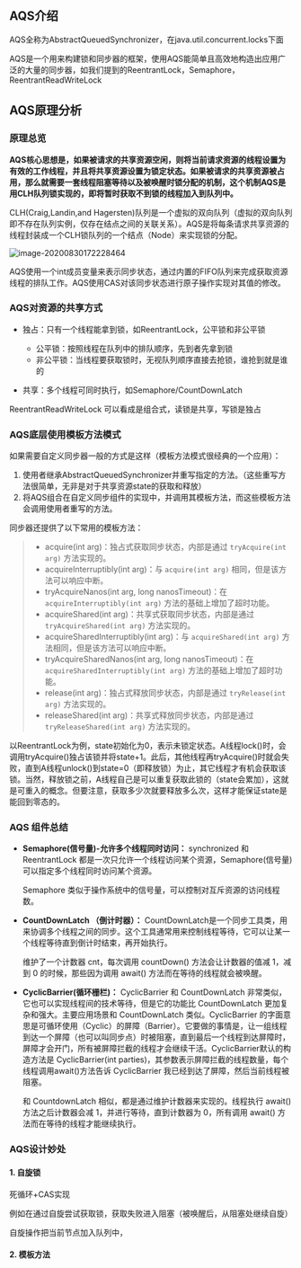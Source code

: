 ## AQS介绍

AQS全称为AbstractQueuedSynchronizer，在java.util.concurrent.locks下面

AQS是一个用来构建锁和同步器的框架，使用AQS能简单且高效地构造出应用广泛的大量的同步器，如我们提到的ReentrantLock，Semaphore，ReentrantReadWriteLock

## AQS原理分析

### 原理总览

**AQS核心思想是，如果被请求的共享资源空闲，则将当前请求资源的线程设置为有效的工作线程，并且将共享资源设置为锁定状态。如果被请求的共享资源被占用，那么就需要一套线程阻塞等待以及被唤醒时锁分配的机制，这个机制AQS是用CLH队列锁实现的，即将暂时获取不到锁的线程加入到队列中。**

CLH(Craig,Landin,and Hagersten)队列是一个虚拟的双向队列（虚拟的双向队列即不存在队列实例，仅存在结点之间的关联关系）。AQS是将每条请求共享资源的线程封装成一个CLH锁队列的一个结点（Node）来实现锁的分配。

![image-20200830172228464](C:\Users\Ori\AppData\Roaming\Typora\typora-user-images\image-20200830172228464.png)

AQS使用一个int成员变量来表示同步状态，通过内置的FIFO队列来完成获取资源线程的排队工作。AQS使用CAS对该同步状态进行原子操作实现对其值的修改。

### AQS对资源的共享方式

- 独占：只有一个线程能拿到锁，如ReentrantLock，公平锁和非公平锁
  - 公平锁：按照线程在队列中的排队顺序，先到者先拿到锁
  - 非公平锁：当线程要获取锁时，无视队列顺序直接去抢锁，谁抢到就是谁的

- 共享：多个线程可同时执行，如Semaphore/CountDownLatch

ReentrantReadWriteLock 可以看成是组合式，读锁是共享，写锁是独占

### AQS底层使用模板方法模式

如果需要自定义同步器一般的方式是这样（模板方法模式很经典的一个应用）：

1. 使用者继承AbstractQueuedSynchronizer并重写指定的方法。（这些重写方法很简单，无非是对于共享资源state的获取和释放）
2. 将AQS组合在自定义同步组件的实现中，并调用其模板方法，而这些模板方法会调用使用者重写的方法。

同步器还提供了以下常用的模板方法：

> - acquire(int arg)：独占式获取同步状态，内部是通过 `tryAcquire(int arg)` 方法实现的。
> - acquireInterruptibly(int arg)：与 `acquire(int arg)` 相同，但是该方法可以响应中断。
> - tryAcquireNanos(int arg, long nanosTimeout)：在 `acquireInterruptibly(int arg)` 方法的基础上增加了超时功能。
> - acquireShared(int arg)：共享式获取同步状态，内部是通过 `tryAcquireShared(int arg)` 方法实现的。
> - acquireSharedInterruptibly(int arg)：与 `acquireShared(int arg)` 方法相同，但是该方法可以响应中断。
> - tryAcquireSharedNanos(int arg, long nanosTimeout)：在 `acquireSharedInterruptibly(int arg)` 方法的基础上增加了超时功能。
> - release(int arg)：独占式释放同步状态，内部是通过 `tryRelease(int arg)` 方法实现的。
> - releaseShared(int arg)：共享式释放同步状态，内部是通过 `tryReleaseShared(int arg)` 方法实现的。

以ReentrantLock为例，state初始化为0，表示未锁定状态。A线程lock()时，会调用tryAcquire()独占该锁并将state+1。此后，其他线程再tryAcquire()时就会失败，直到A线程unlock()到state=0（即释放锁）为止，其它线程才有机会获取该锁。当然，释放锁之前，A线程自己是可以重复获取此锁的（state会累加），这就是可重入的概念。但要注意，获取多少次就要释放多么次，这样才能保证state是能回到零态的。

###  AQS 组件总结

- **Semaphore(信号量)-允许多个线程同时访问：** synchronized 和 ReentrantLock 都是一次只允许一个线程访问某个资源，Semaphore(信号量)可以指定多个线程同时访问某个资源。

  Semaphore 类似于操作系统中的信号量，可以控制对互斥资源的访问线程数。

- **CountDownLatch （倒计时器）：** CountDownLatch是一个同步工具类，用来协调多个线程之间的同步。这个工具通常用来控制线程等待，它可以让某一个线程等待直到倒计时结束，再开始执行。

  维护了一个计数器 cnt，每次调用 countDown() 方法会让计数器的值减 1，减到 0 的时候，那些因为调用 await() 方法而在等待的线程就会被唤醒。

- **CyclicBarrier(循环栅栏)：** CyclicBarrier 和 CountDownLatch 非常类似，它也可以实现线程间的技术等待，但是它的功能比 CountDownLatch 更加复杂和强大。主要应用场景和 CountDownLatch 类似。CyclicBarrier 的字面意思是可循环使用（Cyclic）的屏障（Barrier）。它要做的事情是，让一组线程到达一个屏障（也可以叫同步点）时被阻塞，直到最后一个线程到达屏障时，屏障才会开门，所有被屏障拦截的线程才会继续干活。CyclicBarrier默认的构造方法是 CyclicBarrier(int parties)，其参数表示屏障拦截的线程数量，每个线程调用await()方法告诉 CyclicBarrier 我已经到达了屏障，然后当前线程被阻塞。

  和 CountdownLatch 相似，都是通过维护计数器来实现的。线程执行 await() 方法之后计数器会减 1，并进行等待，直到计数器为 0，所有调用 await() 方法而在等待的线程才能继续执行。

### AQS设计妙处

#### 1. 自旋锁

死循环+CAS实现

例如在通过自旋尝试获取锁，获取失败进入阻塞（被唤醒后，从阻塞处继续自旋）

自旋操作把当前节点加入队列中，

#### 2. 模板方法

